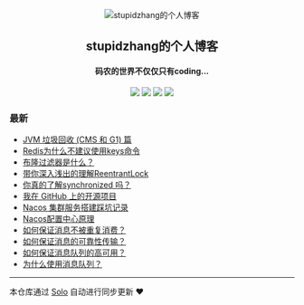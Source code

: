 <p align="center"><img alt="stupidzhang的个人博客" src="http://qiniu.img.stupidzhang.com/image/logo_2.png?stupidzhang"></p><h2 align="center">
stupidzhang的个人博客
</h2>

<h4 align="center">码农的世界不仅仅只有coding...</h4>
<p align="center"><a title="stupidzhang的个人博客" target="_blank" href="https://github.com/stupidzhangsj/solo-blog"><img src="https://img.shields.io/github/last-commit/stupidzhangsj/solo-blog.svg?style=flat-square&color=FF9900"></a>
<a title="GitHub repo size in bytes" target="_blank" href="https://github.com/stupidzhangsj/solo-blog"><img src="https://img.shields.io/github/repo-size/stupidzhangsj/solo-blog.svg?style=flat-square"></a>
<a title="Solo Version" target="_blank" href="https://github.com/b3log/solo/releases"><img src="https://img.shields.io/badge/solo-3.6.4-f1e05a.svg?style=flat-square&color=blueviolet"></a>
<a title="Hits" target="_blank" href="https://github.com/b3log/hits"><img src="https://hits.b3log.org/stupidzhangsj/solo-blog.svg"></a></p>

### 最新

* [JVM 垃圾回收 (CMS 和 G1) 篇](http://solo.stupidzhang.com/articles/2019/10/14/1571043003426.html)
* [Redis为什么不建议使用keys命令](http://solo.stupidzhang.com/articles/2019/10/13/1570931650848.html)
* [ 布隆过滤器是什么？](http://solo.stupidzhang.com/articles/2019/09/03/1567487473758.html)
* [带你深入浅出的理解ReentrantLock](http://solo.stupidzhang.com/articles/2019/07/18/1563432428114.html)
* [你真的了解synchronized 吗？](http://solo.stupidzhang.com/articles/2019/07/18/1563428176037.html)
* [我在 GitHub 上的开源项目](http://solo.stupidzhang.com/my-github-repos)
* [Nacos 集群服务搭建踩坑记录](http://solo.stupidzhang.com/articles/2019/07/16/1563270939305.html)
* [Nacos配置中心原理](http://solo.stupidzhang.com/articles/2019/07/16/1563268011335.html)
* [如何保证消息不被重复消费？](http://solo.stupidzhang.com/articles/2019/07/16/1563265918565.html)
* [如何保证消息的可靠性传输？](http://solo.stupidzhang.com/articles/2019/07/16/1563265879514.html)
* [如何保证消息队列的高可用？](http://solo.stupidzhang.com/articles/2019/07/16/1563265690283.html)
* [为什么使用消息队列？](http://solo.stupidzhang.com/articles/2019/07/16/1563264674024.html)



---

本仓库通过 [Solo](https://github.com/b3log/solo) 自动进行同步更新 ❤️ 